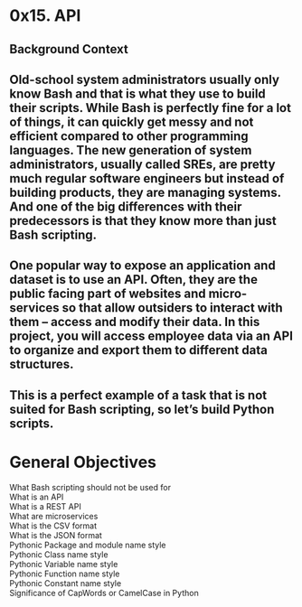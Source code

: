 0x15. API
===

Background Context
---


Old-school system administrators usually only know Bash and that is what they use to build their scripts. While Bash is perfectly fine for a lot of things, it can quickly get messy and not efficient compared to other programming languages. The new generation of system administrators, usually called SREs, are pretty much regular software engineers but instead of building products, they are managing systems. And one of the big differences with their predecessors is that they know more than just Bash scripting.
-----------------
One popular way to expose an application and dataset is to use an API. Often, they are the public facing part of websites and micro-services so that allow outsiders to interact with them – access and modify their data. In this project, you will access employee data via an API to organize and export them to different data structures.
-------------------

This is a perfect example of a task that is not suited for Bash scripting, so let’s build Python scripts.
----------------------------

General Objectives
===
What Bash scripting should not be used for  
What is an API  
What is a REST API  
What are microservices  
What is the CSV format  
What is the JSON format  
Pythonic Package and module name style  
Pythonic Class name style  
Pythonic Variable name style  
Pythonic Function name style  
Pythonic Constant name style  
Significance of CapWords or CamelCase in Python  
